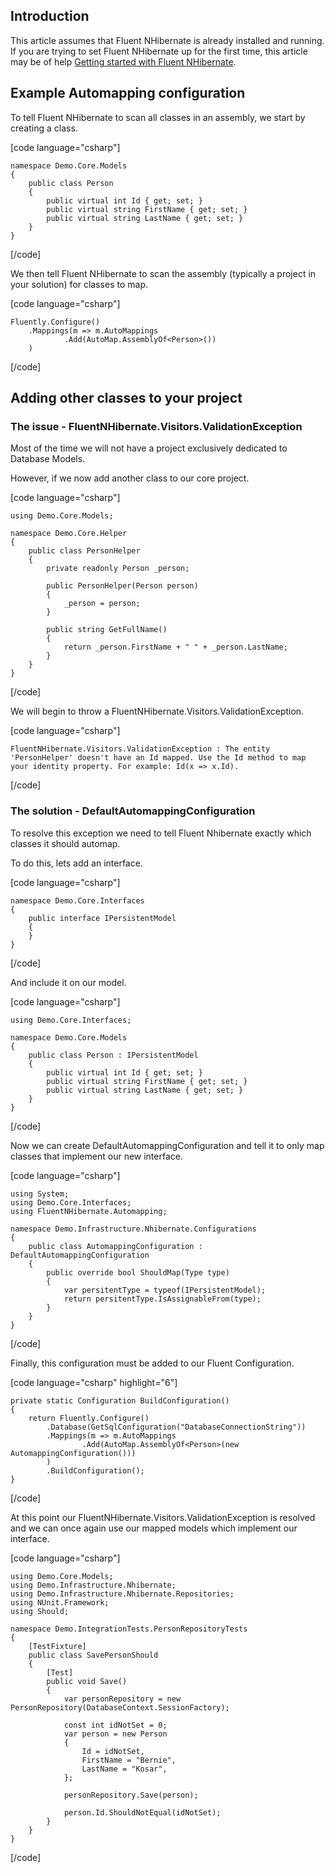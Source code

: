 ## Introduction

This article assumes that Fluent NHibernate is already installed and running. If you are trying to set Fluent NHibernate up for the first time, this article may be of help [Getting started with Fluent NHibernate](../getting-started-with-fluent-nhibernate.md).

## Example Automapping configuration

To tell Fluent NHibernate to scan all classes in an assembly, we start by creating a class.

[code language="csharp"]

	namespace Demo.Core.Models
	{
	    public class Person
	    {
	        public virtual int Id { get; set; }
	        public virtual string FirstName { get; set; }
	        public virtual string LastName { get; set; }
	    }
	}
	

[/code]

We then tell Fluent NHibernate to scan the assembly (typically a project in your solution) for classes to map.

[code language="csharp"]

	Fluently.Configure()
	    .Mappings(m => m.AutoMappings
	            .Add(AutoMap.AssemblyOf<Person>())
	    )
	
[/code]

## Adding other classes to your project

### The issue - FluentNHibernate.Visitors.ValidationException

Most of the time we will not have a project exclusively dedicated to Database Models.

However, if we now add another class to our core project.

[code language="csharp"]

	using Demo.Core.Models;
	
	namespace Demo.Core.Helper
	{
	    public class PersonHelper
	    {
	        private readonly Person _person;
	
	        public PersonHelper(Person person)
	        {
	            _person = person;
	        }
	
	        public string GetFullName()
	        {
	            return _person.FirstName + " " + _person.LastName;
	        }
	    }
	}
	
[/code]

We will begin to throw a FluentNHibernate.Visitors.ValidationException.

[code language="csharp"]

	FluentNHibernate.Visitors.ValidationException : The entity 'PersonHelper' doesn't have an Id mapped. Use the Id method to map your identity property. For example: Id(x => x.Id).
	
[/code]

### The solution - DefaultAutomappingConfiguration

To resolve this exception we need to tell Fluent Nhibernate exactly which classes it should automap.

To do this, lets add an interface.

[code language="csharp"]

	namespace Demo.Core.Interfaces
	{
	    public interface IPersistentModel
	    {
	    }
	}
	
[/code]

And include it on our model.

[code language="csharp"]

	using Demo.Core.Interfaces;

	namespace Demo.Core.Models
	{
	    public class Person : IPersistentModel
	    {
	        public virtual int Id { get; set; }
	        public virtual string FirstName { get; set; }
	        public virtual string LastName { get; set; }
	    }
	}
	
[/code]

Now we can create DefaultAutomappingConfiguration and tell it to only map classes that implement our new interface.

[code language="csharp"]

	using System;
	using Demo.Core.Interfaces;
	using FluentNHibernate.Automapping;
	
	namespace Demo.Infrastructure.Nhibernate.Configurations
	{
	    public class AutomappingConfiguration : DefaultAutomappingConfiguration
	    {
	        public override bool ShouldMap(Type type)
	        {
	            var persitentType = typeof(IPersistentModel);
	            return persitentType.IsAssignableFrom(type);
	        }
	    }
	}
	
[/code]

Finally, this configuration must be added to our Fluent Configuration.

[code language="csharp" highlight="6"]

    private static Configuration BuildConfiguration()
    {
        return Fluently.Configure()
            .Database(GetSqlConfiguration("DatabaseConnectionString"))
            .Mappings(m => m.AutoMappings
                    .Add(AutoMap.AssemblyOf<Person>(new AutomappingConfiguration()))
            )
            .BuildConfiguration();
    }
	
[/code]

At this point our FluentNHibernate.Visitors.ValidationException is resolved and we can once again use our mapped models which implement our interface.

[code language="csharp"]

	using Demo.Core.Models;
	using Demo.Infrastructure.Nhibernate;
	using Demo.Infrastructure.Nhibernate.Repositories;
	using NUnit.Framework;
	using Should;
	
	namespace Demo.IntegrationTests.PersonRepositoryTests
	{
	    [TestFixture]
	    public class SavePersonShould
	    {
	        [Test]
	        public void Save()
	        {
	            var personRepository = new PersonRepository(DatabaseContext.SessionFactory);
	
	            const int idNotSet = 0;
	            var person = new Person
	            {
	                Id = idNotSet,
	                FirstName = "Bernie",
	                LastName = "Kosar",
	            };
	
	            personRepository.Save(person);
	
	            person.Id.ShouldNotEqual(idNotSet);
	        }
	    }
	} 
	
[/code]